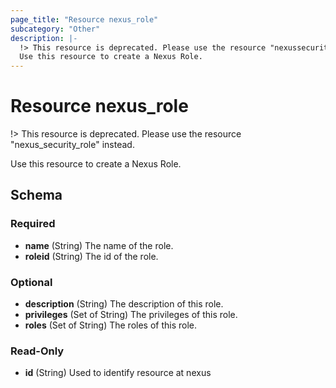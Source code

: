 ```yaml
---
page_title: "Resource nexus_role"
subcategory: "Other"
description: |-
  !> This resource is deprecated. Please use the resource "nexussecurityrole" instead.
  Use this resource to create a Nexus Role.
---
```

# Resource nexus_role
!> This resource is deprecated. Please use the resource "nexus_security_role" instead.

Use this resource to create a Nexus Role.

<!-- schema generated by tfplugindocs -->
## Schema

### Required

- **name** (String) The name of the role.
- **roleid** (String) The id of the role.

### Optional

- **description** (String) The description of this role.
- **privileges** (Set of String) The privileges of this role.
- **roles** (Set of String) The roles of this role.

### Read-Only

- **id** (String) Used to identify resource at nexus

